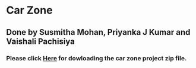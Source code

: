 # Car Zone 

## Done by Susmitha Mohan, Priyanka J Kumar and Vaishali Pachisiya

### Please click [Here](carProject.zip "FinalProject") for dowloading the car zone project zip file.
